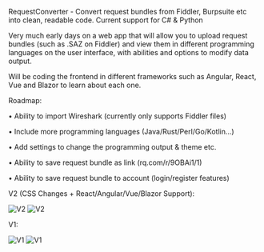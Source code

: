 RequestConverter - Convert request bundles from Fiddler, Burpsuite etc into clean, readable code. Current support for C# & Python

Very much early days on a web app that will allow you to upload request bundles (such as .SAZ on Fiddler) and view them in different programming languages on the user interface, with abilities and options to modify data output.

Will be coding the frontend in different frameworks such as Angular, React, Vue and Blazor to learn about each one.

Roadmap:

• Ability to import Wireshark (currently only supports Fiddler files)

• Include more programming languages (Java/Rust/Perl/Go/Kotlin...)

• Add settings to change the programming output & theme etc.

• Ability to save request bundle as link (rq.com/r/9OBAi1/1)

• Ability to save request bundle to account (login/register features)

V2 (CSS Changes + React/Angular/Vue/Blazor Support):

![V2](https://i.imgur.com/ef7u3T7.png)
![V2](https://i.imgur.com/Y4J05sm.png)

V1:

![V1](https://i.imgur.com/qhNUIOb.png)
![V1](https://i.imgur.com/GOC3fS5.png)
